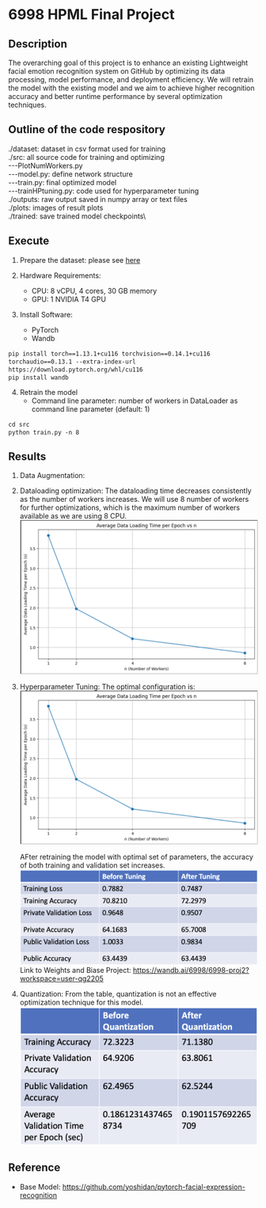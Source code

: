 # 6998 HPML Final Project

## Description

The overarching goal of this project is to enhance an existing Lightweight facial emotion recognition system on GitHub by optimizing its data processing, model performance, and deployment efficiency. We will retrain the model with the existing model and we aim to achieve higher recognition accuracy and better runtime performance by several optimization techniques. 

## Outline of the code respository

./dataset: dataset in csv format used for training\
./src: all source code for training and optimizing\
---PlotNumWorkers.py\
---model.py: define network structure\
---train.py: final optimized model\
---trainHPtuning.py: code used for hyperparameter tuning\
./outputs: raw output saved in numpy array or text files\
./plots: images of result plots\
./trained: save trained model checkpoints\

## Execute

1. Prepare the dataset: please see [here](./dataset/README.md)

2. Hardware Requirements:
   * CPU: 8 vCPU, 4 cores, 30 GB memory
   * GPU: 1 NVIDIA T4 GPU
     
3. Install Software:
   * PyTorch
   * Wandb
```
pip install torch==1.13.1+cu116 torchvision==0.14.1+cu116 torchaudio==0.13.1 --extra-index-url 	https://download.pytorch.org/whl/cu116
pip install wandb
```

4. Retrain the model
   * Command line parameter: number of workers in DataLoader as command line parameter (default: 1)
```
cd src
python train.py -n 8
```

## Results
1. Data Augmentation: 
2. Dataloading optimization:
   The dataloading time decreases consistently as the number of workers increases. We will use 8 number of workers for further optimizations, which is the maximum number of workers available as we are using 8 CPU.\
   <img src="./plots/NumWorkersvsTime.png">
   
3. Hyperparameter Tuning:
   The optimal configuration is:
   <img src="./plots/NumWorkersvsTime.png">

   AFter retraining the model with optimal set of parameters, the accuracy of both training and validation set increases. 
   <img src="./plots/HPaccuracy.png">
   Link to Weights and Biase Project: https://wandb.ai/6998/6998-proj2?workspace=user-qg2205 

4. Quantization:
   From the table, quantization is not an effective optimization technique for this model. 
   <img src="./plots/quanAccuracy.png">
   
## Reference

* Base Model: https://github.com/yoshidan/pytorch-facial-expression-recognition
